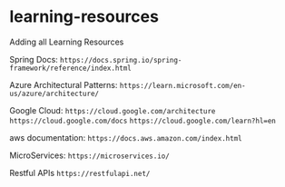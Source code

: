 # learning-resources
Adding all Learning Resources


Spring Docs:
```https://docs.spring.io/spring-framework/reference/index.html```

Azure Architectural Patterns:
```https://learn.microsoft.com/en-us/azure/architecture/```

Google Cloud:
```https://cloud.google.com/architecture```
```https://cloud.google.com/docs```
```https://cloud.google.com/learn?hl=en```

aws documentation:
```https://docs.aws.amazon.com/index.html```

MicroServices:
```https://microservices.io/```

Restful APIs
```https://restfulapi.net/```

